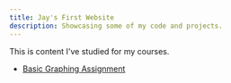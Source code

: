 ```yaml
---
title: Jay's First Website
description: Showcasing some of my code and projects.
---
```


This is content I've studied for my courses.

- [Basic Graphing Assignment](/graphing/index.md)
